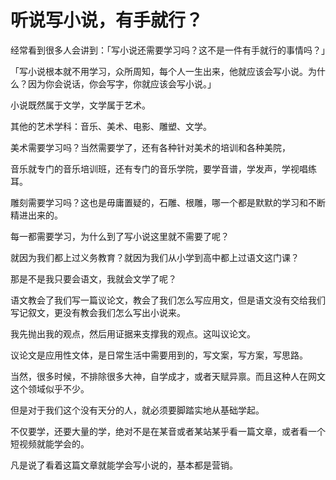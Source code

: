 # 听说写小说，有手就行？

经常看到很多人会讲到：「写小说还需要学习吗？这不是一件有手就行的事情吗？」

「写小说根本就不用学习，众所周知，每个人一生出来，他就应该会写小说。为什么？因为你会说话，你会写字，你就应该会写小说。」

小说既然属于文学，文学属于艺术。

其他的艺术学科：音乐、美术、电影、雕塑、文学。

美术需要学习吗？当然需要学了，还有各种针对美术的培训和各种美院，

音乐就专门的音乐培训班，还有专门的音乐学院，要学音谱，学发声，学视唱练耳。

雕刻需要学习吗？这也是毋庸置疑的，石雕、根雕，哪一个都是默默的学习和不断精进出来的。

每一都需要学习，为什么到了写小说这里就不需要了呢？

就因为我们都上过义务教育？就因为我们从小学到高中都上过语文这门课？

那是不是我只要会语文，我就会文学了呢？

语文教会了我们写一篇议论文，教会了我们怎么写应用文，但是语文没有交给我们写记叙文，更没有教会我们怎么写出小说来。

我先抛出我的观点，然后用证据来支撑我的观点。这叫议论文。

议论文是应用性文体，是日常生活中需要用到的，写文案，写方案，写思路。

当然，很多时候，不排除很多大神，自学成才，或者天赋异禀。而且这种人在网文这个领域似乎不少。

但是对于我们这个没有天分的人，就必须要脚踏实地从基础学起。

不仅要学，还要大量的学，绝对不是在某音或者某站某乎看一篇文章，或者看一个短视频就能学会的。

凡是说了看着这篇文章就能学会写小说的，基本都是营销。





